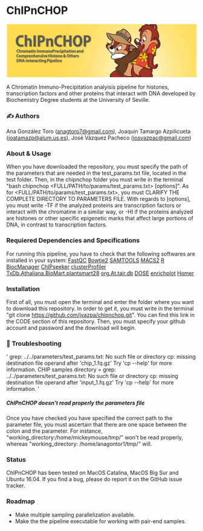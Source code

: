 # ChIPnCHOP 

![header_chipnchop](https://github.com/jvazpa/chipnchop/blob/main/format/header.png)

A Chromatin Immuno-Precipitation analyisis pipeline for histones, transcription factors and other proteins that interact with DNA developed by Biochemistry Degree students at the University of Seville.

### ✍️ Authors

Ana González Toro (anagtoro7@gmail.com), Joaquín Tamargo Azpilicueta (joatamazp@alum.us.es), José Vázquez Pacheco (josvazpac@gmail.com)

### About & Usage

When you have downloaded the repository, you must specify the path of the parameters that are needed in the test_params.txt file, located in the test folder. Then, in the chipnchop folder you must write in the terminal "bash chipnchop <FULL/PATH/to/params/test_params.txt> [options]". As for <FULL/PATH/to/params/test_params.txt>, you must CLARIFY THE COMPLETE DIRECTORY TO PARAMETERS FILE. With regards to [options], you must write -TF if the analyzed proteins are transcription factors or interact with the chromatine in a similar way, or -HI if the proteins analyzed are histones or other specific epigenetic marks that affect large portions of DNA, in contrast to transcription factors.

### Requiered Dependencies and Specifications

For running this pipeline, you have to check that the following softwares are installed in your system:
[FastQC](https://www.bioinformatics.babraham.ac.uk/projects/fastqc/)
[Bowtie2](http://bowtie-bio.sourceforge.net/bowtie2/index.shtml)
[SAMTOOLS](https://sourceforge.net/projects/samtools/files/samtools/)
[MACS2](https://github.com/macs3-project/MACS)
[R](https://www.r-project.org/)
[BiocManager](https://cran.r-project.org/web/packages/BiocManager/vignettes/BiocManager.html)
[ChIPseeker](https://bioconductor.org/packages/release/bioc/html/ChIPseeker.html)
[clusterProfiler](https://bioconductor.org/packages/release/bioc/html/clusterProfiler.html)
[TxDb.Athaliana.BioMart.plantsmart28](https://bioconductor.org/packages/release/data/annotation/html/TxDb.Athaliana.BioMart.plantsmart28.html)
[org.At.tair.db](https://bioconductor.org/packages/release/data/annotation/html/org.At.tair.db.html)
[DOSE](https://bioconductor.org/packages/release/bioc/html/DOSE.html)
[enrichplot](https://bioconductor.org/packages/release/bioc/html/enrichplot.html)
[Homer](http://homer.ucsd.edu/homer/download.html)

### Installation

First of all, you must open the terminal and enter the folder where you want to download this repository. In order to get it, you must write in the terminal "git clone https://github.com/jvazpa/chipnchop.git". You can find this link in the CODE section of this repository. Then, you must specify your github account and password and the download will begin.

### 🎯 Troubleshooting

'
grep: ../../parameters/test_params.txt: No such file or directory
cp: missing destination file operand after 'chip_1.fq.gz'
Try 'cp --help' for more information.
CHIP samples directory = 
grep: ../../parameters/test_params.txt: No such file or directory
cp: missing destination file operand after 'input_1.fq.gz'
Try 'cp --help' for more information.
'

##### ChIPnCHOP doesn't read properly the parameters file

Once you have checked you have specified the correct path to the parameter file, you must ascertain that there are one space between the colon and the parameter. For instance, "working_directory:/home/mickeymouse/tmp/" won't be read properly, whereas "working_directory: /home/anagontor1/tmp/" will.

### Status

ChIPnCHOP has been tested on MacOS Catalina, MacOS Big Sur and Ubuntu 16.04. If you find a bug, please do report it on the GitHub issue tracker. 

### Roadmap

* Make multiple sampling parallelization available. 
* Make the the pipeline executable for working with pair-end samples.





